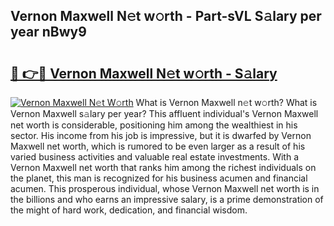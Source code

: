 ## Vernon Maxwell N𝚎t w𝚘rth - Part-sVL S𝚊lary per year nBwy9

# <h2><a href="http://gc0bjt.nevu.top/?p=Vernon+Maxwell">🔗 👉🔴 Vernon Maxwell N𝚎t w𝚘rth - S𝚊lary</a></h2>

[![Vernon Maxwell N𝚎t W𝚘rth](https://i.imgur.com/Oavwk0R.jpeg)](http://gc0bjt.nevu.top/?p=Vernon+Maxwell)
What is Vernon Maxwell n𝚎t w𝚘rth? What is Vernon Maxwell s𝚊lary per year?
This affluent individual's Vernon Maxwell net worth is considerable, positioning him among the wealthiest in his sector. His income from his job is impressive, but it is dwarfed by Vernon Maxwell net worth, which is rumored to be even larger as a result of his varied business activities and valuable real estate investments. With a Vernon Maxwell net worth that ranks him among the richest individuals on the planet, this man is recognized for his business acumen and financial acumen. This prosperous individual, whose Vernon Maxwell net worth is in the billions and who earns an impressive salary, is a prime demonstration of the might of hard work, dedication, and financial wisdom.
